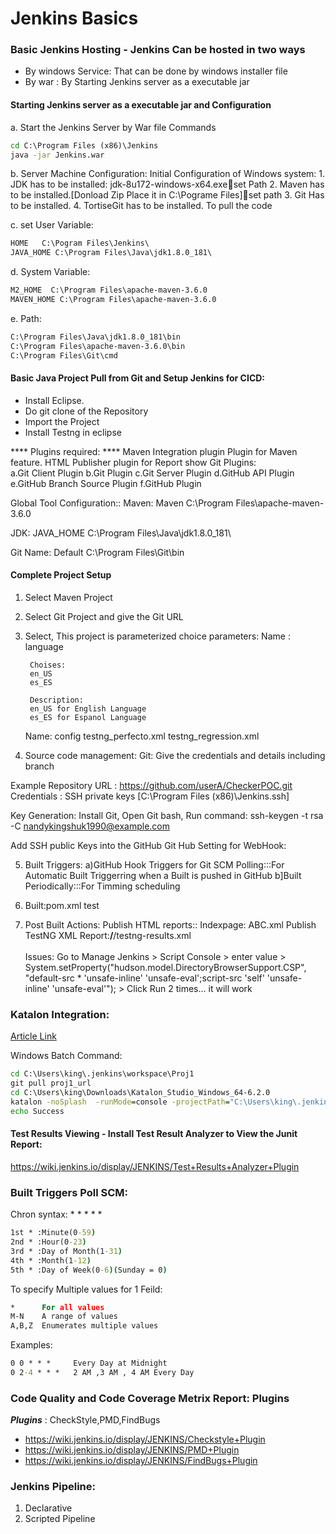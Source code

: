 # Jenkins Basics

### Basic Jenkins Hosting - Jenkins Can be hosted in two ways 

* By windows Service: That can be done by windows installer file
* By war : By Starting Jenkins server as a executable jar

#### Starting Jenkins server as a executable jar and Configuration
a. Start the Jenkins Server by War file Commands
```cmd
cd C:\Program Files (x86)\Jenkins
java -jar Jenkins.war
```

b. Server Machine Configuration:
Initial Configuration of Windows system:
	1. JDK has to be installed: jdk-8u172-windows-x64.exeset Path
	2.  Maven has to be installed.[Donload Zip Place it in C:\Pograme Files\]set path
	3.  Git Has to be installed.
	4.  TortiseGit has to be installed. To pull the code

c. set User Variable:
```cmd
HOME   C:\Pogram Files\Jenkins\
JAVA_HOME C:\Program Files\Java\jdk1.8.0_181\
```

d. System Variable:
```cmd
M2_HOME  C:\Program Files\apache-maven-3.6.0
MAVEN_HOME C:\Program Files\apache-maven-3.6.0
```
e. Path:
```cmd
C:\Program Files\Java\jdk1.8.0_181\bin
C:\Program Files\apache-maven-3.6.0\bin
C:\Program Files\Git\cmd
```
#### Basic Java Project Pull from Git and Setup Jenkins for CICD:

* Install Eclipse.
* Do git clone of the Repository
* Import the Project
* Install Testng in eclipse

**** Plugins required: ****
Maven Integration plugin Plugin for Maven feature.
HTML Publisher plugin for Report show
Git Plugins:   
a.Git Client Plugin
b.Git Plugin
c.Git Server Plugin
d.GitHub API Plugin
e.GitHub Branch Source Plugin
f.GitHub Plugin
      
Global Tool Configuration::
Maven:
Maven
C:\Program Files\apache-maven-3.6.0

JDK:
JAVA_HOME
C:\Program Files\Java\jdk1.8.0_181\

Git
Name: Default
C:\Program Files\Git\bin

#### Complete Project Setup
1. Select Maven Project
2. Select Git Project and give the Git URL
3. Select, This project is parameterized
     choice parameters:
	Name : 
		language

		Choises:
		en_US
		es_ES

		Description: 
		en_US for English Language
		es_ES for Espanol Language
		
	Name: config
		testng_perfecto.xml
		testng_regression.xml
4. Source code management:
Git: Give the credentials and details including branch

Example
Repository URL  : https://github.com/userA/CheckerPOC.git
Credentials : SSH private keys  [C:\Program Files (x86)\Jenkins\.ssh]

Key Generation:
Install Git,
Open Git bash,
Run command: ssh-keygen -t rsa -C nandykingshuk1990@example.com

Add SSH public Keys into the GitHub
Git Hub Setting for WebHook:

5. Built Triggers:
	a)GitHub Hook Triggers for Git SCM Polling:::For Automatic Built Triggerring when a Built is pushed in GitHub
	b]Built Periodically:::For Timming scheduling

6. Built:pom.xml
	test
	
7. Post Built Actions:
Publish HTML reports::
		Indexpage: ABC.xml
Publish TestNG XML Report:**/**/testng-results.xml
<br/><br/>
Issues:
Go to Manage Jenkins > Script Console > enter value > System.setProperty("hudson.model.DirectoryBrowserSupport.CSP", "default-src * 'unsafe-inline' 'unsafe-eval';script-src 'self' 'unsafe-inline' 'unsafe-eval'"); > Click Run 2 times... it will work

### Katalon Integration:
[Article Link](https://dzone.com/articles/how-to-setup-the-integration-with-jenkins-and-other)

Windows Batch Command:
```cmd
cd C:\Users\king\.jenkins\workspace\Proj1
git pull proj1_url
cd C:\Users\king\Downloads\Katalon_Studio_Windows_64-6.2.0
katalon -noSplash  -runMode=console -projectPath="C:\Users\king\.jenkins\workspace\Proj1\abc_name.prj" -retry=0 -testSuitePath="Test Suites/%TestSuite_name%" -executionProfile="%Execution_Profile%" -browserType="%Browser%" -reportFolder="Reports\Details" -reportFileName="report" -apiKey=******************
echo Success
```

#### Test Results Viewing - Install Test Result Analyzer to View the Junit Report:
https://wiki.jenkins.io/display/JENKINS/Test+Results+Analyzer+Plugin


### Built Triggers Poll SCM:

Chron syntax: * * * * *
```cmd
1st * :Minute(0-59)
2nd * :Hour(0-23)
3rd * :Day of Month(1-31)
4th * :Month(1-12)
5th * :Day of Week(0-6)(Sunday = 0)
```
To specify Multiple values for 1 Feild:
```cmd
*      For all values
M-N    A range of values
A,B,Z  Enumerates multiple values
```

Examples:
```cmd
0 0 * * *     Every Day at Midnight
0 2-4 * * *   2 AM ,3 AM , 4 AM Every Day
```

### Code Quality and Code Coverage Metrix Report: Plugins
***Plugins***  : CheckStyle,PMD,FindBugs

* https://wiki.jenkins.io/display/JENKINS/Checkstyle+Plugin
* https://wiki.jenkins.io/display/JENKINS/PMD+Plugin
* https://wiki.jenkins.io/display/JENKINS/FindBugs+Plugin

### Jenkins Pipeline:
1. Declarative
2. Scripted Pipeline

